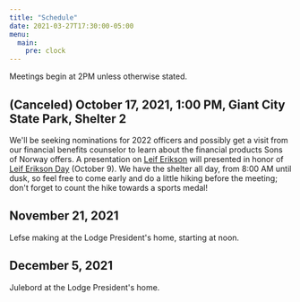 ```yaml
---
title: "Schedule"
date: 2021-03-27T17:30:00-05:00
menu:
  main:
    pre: clock
---
```

Meetings begin at 2PM unless otherwise stated.

## (Canceled) October 17, 2021, 1:00 PM, Giant City State Park, Shelter 2

We'll be seeking nominations for 2022 officers and possibly get a visit from our financial benefits counselor to learn about the  financial products Sons of Norway offers.
A presentation on [Leif Erikson](https://en.wikipedia.org/wiki/Leif_Erikson) will presented in honor of [Leif Erikson Day](https://en.wikipedia.org/wiki/Leif_Erikson_Day) (October 9).
We have the shelter all day, from 8:00 AM until dusk, so feel free to come early and do a little hiking before the meeting; don't forget to count the hike towards a sports medal!

## November 21, 2021

Lefse making at the Lodge President's home, starting at noon.

## December 5, 2021

Julebord at the Lodge President's home.

